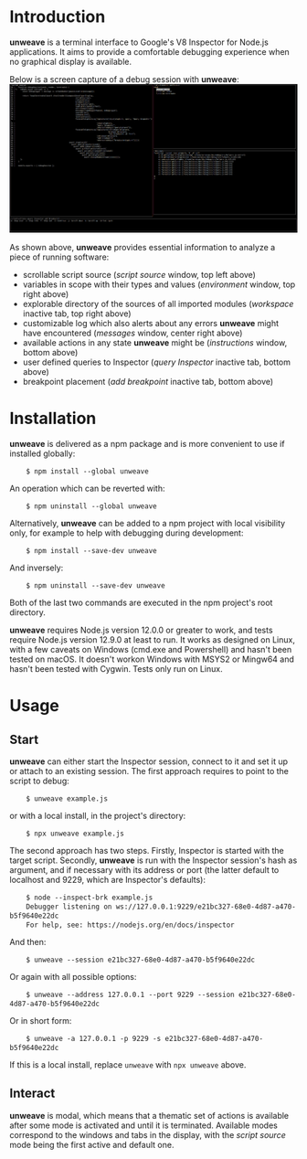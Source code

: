 # Introduction
**unweave** is a terminal interface to Google's V8 Inspector for Node.js applications. It aims to provide a comfortable debugging experience when no graphical display is available.

Below is a screen capture of a debug session with **unweave**:
![Alt text](doc/screen_capture_1.png?raw=true)

As shown above, **unweave** provides essential information to analyze a piece of running software:
* scrollable script source (_script source_ window, top left above)
* variables in scope with their types and values (_environment_ window, top right above)
* explorable directory of the sources of all imported modules (_workspace_ inactive tab, top right above)
* customizable log which also alerts about any errors **unweave** might have encountered (_messages_ window, center right above)
* available actions in any state **unweave** might be (_instructions_ window, bottom above)
* user defined queries to Inspector (_query Inspector_ inactive tab, bottom above)
* breakpoint placement (_add breakpoint_ inactive tab, bottom above)

# Installation
**unweave** is delivered as a npm package and is more convenient to use if installed globally:

```shell
    $ npm install --global unweave
```

An operation which can be reverted with:

```shell
    $ npm uninstall --global unweave
```

Alternatively, **unweave** can be added to a npm project with local visibility only, for example to help with debugging during development:

```shell
    $ npm install --save-dev unweave
```

And inversely:

```shell
    $ npm uninstall --save-dev unweave
```

Both of the last two commands are executed in the npm project's root directory.

**unweave** requires Node.js version 12.0.0 or greater to work, and tests require Node.js version 12.9.0 at least to run. It works as designed on Linux, with a few caveats on Windows (cmd.exe and Powershell) and hasn't been tested on macOS. It doesn't workon Windows with MSYS2 or Mingw64 and hasn't been tested with Cygwin. Tests only run on Linux.

# Usage
## Start
**unweave** can either start the Inspector session, connect to it and set it up or attach to an existing session. The first approach requires to point to the script to debug:

```shell
    $ unweave example.js
```

or with a local install, in the project's directory:

```shell
    $ npx unweave example.js
```

The second approach has two steps. Firstly, Inspector is started with the target script. Secondly, **unweave** is run with the Inspector session's hash as argument, and if necessary with its address or port (the latter default to localhost and 9229, which are Inspector's defaults):

```shell
    $ node --inspect-brk example.js
    Debugger listening on ws://127.0.0.1:9229/e21bc327-68e0-4d87-a470-b5f9640e22dc
    For help, see: https://nodejs.org/en/docs/inspector
```

And then:

```shell
    $ unweave --session e21bc327-68e0-4d87-a470-b5f9640e22dc
```

Or again with all possible options:

```shell
    $ unweave --address 127.0.0.1 --port 9229 --session e21bc327-68e0-4d87-a470-b5f9640e22dc
```

Or in short form:

```shell
    $ unweave -a 127.0.0.1 -p 9229 -s e21bc327-68e0-4d87-a470-b5f9640e22dc
```

If this is a local install, replace `unweave` with `npx unweave` above.

## Interact
**unweave** is modal, which means that a thematic set of actions is available after some mode is activated and until it is terminated. Available modes correspond to the windows and tabs in the display, with the _script source_ mode being the first active and default one.
